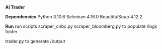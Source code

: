 **AI Trader**

**Dependencies**
Python 3.10.6
Selenium 4.16.0
BeautifulSoup 4.12.2

**Run**
run scripts 
scraper_cnbc.py
scraper_bloomberg.py
to populate /logs folder

trader.py
to generate /output
